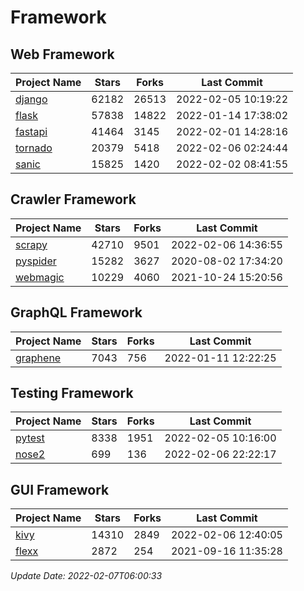 # Framework

## Web Framework
| Project Name | Stars | Forks | Last Commit |
| ------------ | ----- | ----- | ----------- |
| [django](https://github.com/django/django) | 62182 | 26513 | 2022-02-05 10:19:22 |
| [flask](https://github.com/pallets/flask) | 57838 | 14822 | 2022-01-14 17:38:02 |
| [fastapi](https://github.com/tiangolo/fastapi) | 41464 | 3145 | 2022-02-01 14:28:16 |
| [tornado](https://github.com/tornadoweb/tornado) | 20379 | 5418 | 2022-02-06 02:24:44 |
| [sanic](https://github.com/sanic-org/sanic) | 15825 | 1420 | 2022-02-02 08:41:55 |

## Crawler Framework
| Project Name | Stars | Forks | Last Commit |
| ------------ | ----- | ----- | ----------- |
| [scrapy](https://github.com/scrapy/scrapy) | 42710 | 9501 | 2022-02-06 14:36:55 |
| [pyspider](https://github.com/binux/pyspider) | 15282 | 3627 | 2020-08-02 17:34:20 |
| [webmagic](https://github.com/code4craft/webmagic) | 10229 | 4060 | 2021-10-24 15:20:56 |

## GraphQL Framework
| Project Name | Stars | Forks | Last Commit |
| ------------ | ----- | ----- | ----------- |
| [graphene](https://github.com/graphql-python/graphene) | 7043 | 756 | 2022-01-11 12:22:25 |

## Testing Framework
| Project Name | Stars | Forks | Last Commit |
| ------------ | ----- | ----- | ----------- |
| [pytest](https://github.com/pytest-dev/pytest) | 8338 | 1951 | 2022-02-05 10:16:00 |
| [nose2](https://github.com/nose-devs/nose2) | 699 | 136 | 2022-02-06 22:22:17 |

## GUI Framework
| Project Name | Stars | Forks | Last Commit |
| ------------ | ----- | ----- | ----------- |
| [kivy](https://github.com/kivy/kivy) | 14310 | 2849 | 2022-02-06 12:40:05 |
| [flexx](https://github.com/flexxui/flexx) | 2872 | 254 | 2021-09-16 11:35:28 |

*Update Date: 2022-02-07T06:00:33*